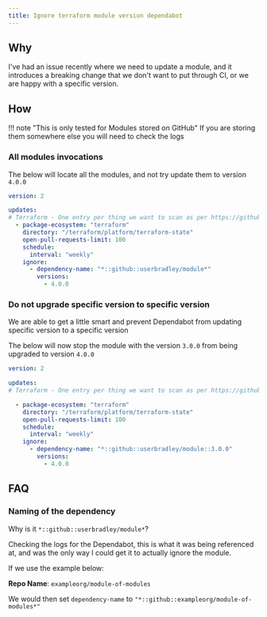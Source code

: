 ```yaml
---
title: Ignore terraform module version dependabot
---
```


## Why

I've had an issue recently where we need to update a module, and it introduces a breaking change that we don't want to put through CI, or we are happy with a specific version.

## How

!!! note "This is only tested for Modules stored on GitHub"
    If you are storing them somewhere else you will need to check the logs

### All modules invocations

The below will locate all the modules, and not try update them to version `4.0.0`

```yaml
version: 2

updates:
# Terraform - One entry per thing we want to scan as per https://github.com/dependabot/dependabot-core/issues/649
  - package-ecosystem: "terraform"
    directory: "/terraform/platform/terraform-state"
    open-pull-requests-limit: 100
    schedule:
      interval: "weekly"
    ignore:
      - dependency-name: "*::github::userbradley/module*"
        versions:
          - 4.0.0
```

### Do not upgrade specific version to specific version

We are able to get a little smart and prevent Dependabot from updating specific version to a specific version

The below will now stop the module with the version `3.0.0` from being upgraded to version `4.0.0`
```yaml
version: 2

updates:
# Terraform - One entry per thing we want to scan as per https://github.com/dependabot/dependabot-core/issues/649

  - package-ecosystem: "terraform"
    directory: "/terraform/platform/terraform-state"
    open-pull-requests-limit: 100
    schedule:
      interval: "weekly"
    ignore:
      - dependency-name: "*::github::userbradley/module::3.0.0"
        versions:
          - 4.0.0
```

## FAQ

### Naming of the dependency

Why is it `*::github::userbradley/module*`?

Checking the logs for the Dependabot, this is what it was being referenced at, and was the only way I could get it to actually ignore the module.

If we use the example below:

**Repo Name**: `exampleorg/module-of-modules`

We would then set `dependency-name` to `"*::github::exampleorg/module-of-modules*"`

